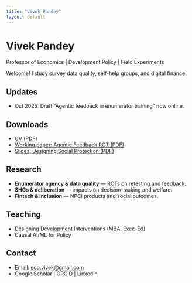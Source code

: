 ```yaml
---
title: "Vivek Pandey"
layout: default
---
```


# Vivek Pandey
Professor of Economics | Development Policy | Field Experiments

Welcome! I study survey data quality, self-help groups, and digital finance.

## Updates
- Oct 2025: Draft “Agentic feedback in enumerator training” now online.

## Downloads
- [CV (PDF)](/downloads/VivekPandey_CV.pdf)
- [Working paper: Agentic Feedback RCT (PDF)](/downloads/AgenticFeedback_RCT.pdf)
- [Slides: Designing Social Protection (PDF)](/downloads/SocProt_Slides.pdf)

## Research
- **Enumerator agency & data quality** — RCTs on retesting and feedback.
- **SHGs & deliberation** — impacts on decision-making and welfare.
- **Fintech & inclusion** — NPCI products and social outcomes.

## Teaching
- Designing Development Interventions (MBA, Exec-Ed)
- Causal AI/ML for Policy

## Contact
- Email: eco.vivek@gmail.com
- Google Scholar | ORCID | LinkedIn
